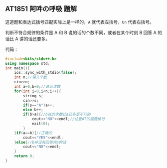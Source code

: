 ## AT1851 阿吽の呼吸 题解

这道题和表达式括号匹配实际上是一样的，`A` 就代表左括号，`Un` 代表右括号。

判断不符合规律的条件是 A 和 B 说的话的个数不同，或者在某个时刻 B 回答 A 的话比 A 讲的话还要多。

代码：

```cpp
#include<bits/stdc++.h>
using namespace std;
int main(){
	ios::sync_with_stdio(false);
	int n;//输入个数 
	cin>>n;
	int a=0,b=0;//说话次数 
	for(int i=0;i<n;i++){
		string s;
		cin>>s;
		if(s=="A")a++;
		else b++;
		if(b>a){//b说的次数比a还多是不行的
			cout<<"NO"<<endl;//注意AT的题要换行
			exit(0); 
		}
	}if(a==b){//正确的 
		cout<<"YES"<<endl;
	}else{//b并没有回答完a的话
		cout<<"NO"<<endl;
	}
	return 0;
}
```
